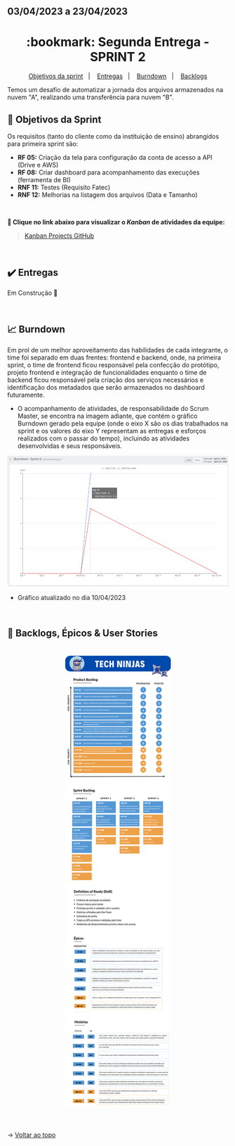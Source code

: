 ## 03/04/2023 a 23/04/2023

<span id="topo">

<h1 align="center">:bookmark: Segunda Entrega - SPRINT 2</h1>

<p align="center">
    <a href="#objetivos">Objetivos da sprint</a> &nbsp |&nbsp &nbsp
    <a href="#entregas">Entregas</a> &nbsp |&nbsp &nbsp
    <a href="#burndown">Burndown</a> &nbsp |&nbsp &nbsp
    <a href="#backlogs">Backlogs</a>
</p>

Temos um desafio de automatizar a jornada dos arquivos armazenados na nuvem "A", realizando uma transferência para nuvem "B".

<span id="objetivos">
    
## :dart: Objetivos da Sprint
Os requisitos (tanto do cliente como da instituição de ensino) abrangidos para primeira sprint são:
- **RF 05:** Criação da tela para configuração da conta de acesso a API (Drive e AWS)
- **RF 08:** Criar dashboard para acompanhamento das execuções (ferramenta de BI)
- **RNF 11:** Testes (Requisito Fatec)
- **RNF 12:** Melhorias na listagem dos arquivos (Data e Tamanho)
    
<br>
 
**:link: Clique no link abaixo para visualizar o *Kanban* de atividades da equipe:** 
> [Kanban Projects GitHub](https://github.com/orgs/TechNinjass/projects/2)
  
<br>
    
<span id="entregas">
  
## :heavy_check_mark: Entregas
 
Em Construção  🚧 
    
<br>
    
<span id="burndown">
    
## :chart_with_upwards_trend: Burndown

Em prol de um melhor aproveitamento das habilidades de cada integrante, o time foi separado em duas frentes: frontend e backend, onde, na primeira sprint, o time de frontend ficou responsável pela confecção do protótipo, projeto frontend e integração de funcionalidades enquanto o time de backend ficou responsável pela criação dos serviços necessários e identificação dos metadados que serão armazenados no dashboard futuramente.

- O acompanhamento de atividades, de responsabilidade do Scrum Master, se encontra na imagem adiante, que contém o gráfico Burndown gerado pela equipe (onde o eixo X são os dias trabalhados na sprint e os valores do eixo Y representam as entregas e esforços realizados com o passar do tempo), incluindo as atividades desenvolvidas e seus responsáveis.
    
<div align="center">
    
![Burndown Chart](https://github.com/TechNinjass/midall-parent/blob/main/docs/Images/sprint-2%20burndown.png)
</div>

- Gráfico atualizado no dia 10/04/2023
  
<br>
  
<span id="backlogs">

## :dart: Backlogs, Épicos & User Stories

<h1 align="center"> <img src = "https://github.com/TechNinjass/midall-parent/blob/main/docs/Images/Backlogs-2.png" /></h1>

<br>
  
→ [Voltar ao topo](#topo)

